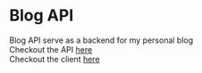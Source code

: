 # Blog API

Blog API serve as a backend for my personal blog  
Checkout the API [here](https://benson-blog-api.herokuapp.com/api/posts)  
Checkout the client [here](https://www.bensonjing.com/blog-client)  
